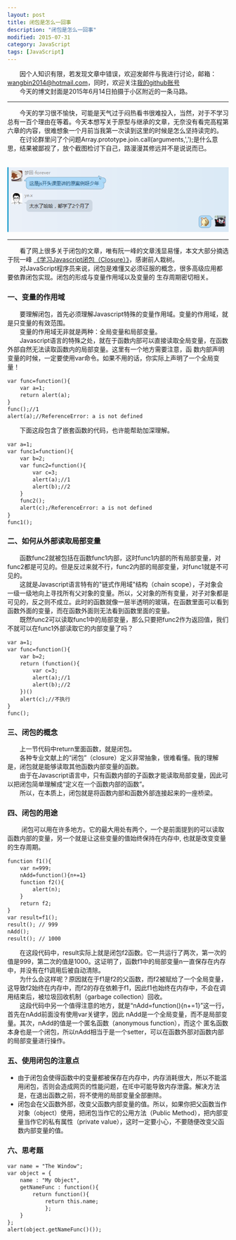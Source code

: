 ```yaml
---
layout: post
title: 闭包是怎么一回事
description: "闭包是怎么一回事"
modified: 2015-07-31
category: JavaScript
tags: [JavaScript]
---
```


　　因个人知识有限，若发现文章中错误，欢迎发邮件与我进行讨论，邮箱：wangbin2014@hotmail.com，同时，欢迎关注[我的github账号](https://github.com/wangbin2015)      
　　今天的博文封面是2015年6月14日拍摄于小区附近的一条马路。    　　        

***
　　今天的学习很不愉快，可能是天气过于闷热看书很难投入，当然，对于不学习总有一百个理由在等着。今天本想写关于原型与继承的文章，无奈没有看完高程第六章的内容，很难想象一个月前当我第一次读到这里的时候是怎么坚持读完的。     
　　在讨论群里问了个问题Array.prototype.join.call(arguments,',');是什么意思，结果被鄙视了，放个截图检讨下自己，路漫漫其修远并不是说说而已。

　　![](..\images\post\20150731\20150731.png)

***

　　看了网上很多关于闭包的文章，唯有阮一峰的文章浅显易懂，本文大部分摘选于阮一峰 [《学习Javascript闭包（Closure）》](http://www.ruanyifeng.com/blog/2009/08/learning_javascript_closures.html)，感谢前人栽树。     
　　对JavaScript程序员来说，闭包是难懂又必须征服的概念，很多高级应用都要依靠闭包实现。闭包的形成与变量作用域以及变量的
生存周期密切相关。

### 一、变量的作用域

　　要理解闭包，首先必须理解Javascript特殊的变量作用域。变量的作用域，就是只变量的有效范围。       
　　变量的作用域无非就是两种：全局变量和局部变量。      
　　Javascript语言的特殊之处，就在于函数内部可以直接读取全局变量，在函数外部自然无法读取函数内的局部变量。这里有一个地方需要注意，函
数内部声明变量的时候，一定要使用var命令。如果不用的话，你实际上声明了一个全局变量！

    var func=function(){
        var a=1;
        return alert(a);
    }
    func();//1
    alert(a);//ReferenceError: a is not defined
   
　　下面这段包含了嵌套函数的代码，也许能帮助加深理解。

    var a=1;
    var func1=function(){
        var b=2;
        var func2=function(){
            var c=3;
            alert(a);//1
            alert(b);//2
        }
        func2();
        alert(c);/ReferenceError: a is not defined
    }　
    func1();
    
### 二、如何从外部读取局部变量

　　函数func2就被包括在函数func1内部，这时func1内部的所有局部变量，对func2都是可见的。但是反过来就不行，func2内部的局部变量，对func1就是不可见的。      
　　这就是Javascript语言特有的"链式作用域"结构（chain scope），子对象会一级一级地向上寻找所有父对象的变量。所以，父对象的所有变量，对子对象都是可见的，反之则不成立。此时的函数就像一层半透明的玻璃，在函数里面可以看到函数外面的变量，而在函数外面则无法看到函数里面的变量。          
　　既然func2可以读取func1中的局部变量，那么只要把func2作为返回值，我们不就可以在func1外部读取它的内部变量了吗？
    
    var a=1;
    var func=function(){
        var b=2;
        return (function(){
            var c=3;
            alert(a);//1
            alert(b);//2
        })()
        alert(c);//不执行
    }
    func();
    
### 三、闭包的概念
    
　　上一节代码中return里面函数，就是闭包。     
　　各种专业文献上的“闭包”（closure）定义非常抽象，很难看懂。我的理解是，闭包就是能够读取其他函数内部变量的函数。      
　　由于在Javascript语言中，只有函数内部的子函数才能读取局部变量，因此可以把闭包简单理解成“定义在一个函数内部的函数”。       
　　所以，在本质上，闭包就是将函数内部和函数外部连接起来的一座桥梁。      

### 四、闭包的用途
　　
闭包可以用在许多地方。它的最大用处有两个，一个是前面提到的可以读取函数内部的变量，另一个就是让这些变量的值始终保持在内存中,
也就是改变变量的生存周期。

    function f1(){
        var n=999;
        nAdd=function(){n+=1}
        function f2(){
            alert(n);
        }
        return f2;
    }
    var result=f1();
    result(); // 999
    nAdd();
    result(); // 1000
    
　　在这段代码中，result实际上就是闭包f2函数。它一共运行了两次，第一次的值是999，第二次的值是1000。这证明了，函数f1中的局部变量n一直保存在内存中，并没有在f1调用后被自动清除。    
　　为什么会这样呢？原因就在于f1是f2的父函数，而f2被赋给了一个全局变量，这导致f2始终在内存中，而f2的存在依赖于f1，因此f1也始终在内存中，不会在调用结束后，被垃圾回收机制（garbage collection）回收。    
　　这段代码中另一个值得注意的地方，就是“nAdd=function(){n+=1}”这一行，首先在nAdd前面没有使用var关键字，因此 nAdd是一个全局变量，而不是局部变量。其次，nAdd的值是一个匿名函数（anonymous function），而这个
匿名函数本身也是一个闭包，所以nAdd相当于是一个setter，可以在函数外部对函数内部的局部变量进行操作。

### 五、使用闭包的注意点

* 由于闭包会使得函数中的变量都被保存在内存中，内存消耗很大，所以不能滥用闭包，否则会造成网页的性能问题，在IE中可能导致内存泄露。解决方法是，在退出函数之前，将不使用的局部变量全部删除。
* 闭包会在父函数外部，改变父函数内部变量的值。所以，如果你把父函数当作对象（object）使用，把闭包当作它的公用方法（Public Method），把内部变量当作它的私有属性（private value），这时一定要小心，不要随便改变父函数内部变量的值。

### 六、思考题

    var name = "The Window";   
    var object = {   
        name : "My Object",   
        getNameFunc : function(){   
            return function(){   
                return this.name;   
                };  
        }   
    };   
    alert(object.getNameFunc()()); 
